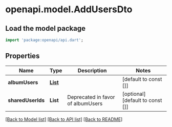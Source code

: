 # openapi.model.AddUsersDto

## Load the model package
```dart
import 'package:openapi/api.dart';
```

## Properties
Name | Type | Description | Notes
------------ | ------------- | ------------- | -------------
**albumUsers** | [**List<AddUserDto>**](AddUserDto.md) |  | [default to const []]
**sharedUserIds** | **List<String>** | Deprecated in favor of albumUsers | [optional] [default to const []]

[[Back to Model list]](../README.md#documentation-for-models) [[Back to API list]](../README.md#documentation-for-api-endpoints) [[Back to README]](../README.md)


